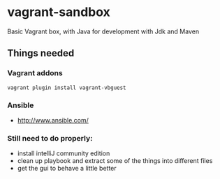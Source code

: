 vagrant-sandbox
================

Basic Vagrant box, with Java for development with Jdk and Maven

## Things needed

### Vagrant addons
```
vagrant plugin install vagrant-vbguest
```

### Ansible
* http://www.ansible.com/ 

### Still need to do properly:
* install intelliJ community edition
* clean up playbook and extract some of the things into different files
* get the gui to behave a little better

